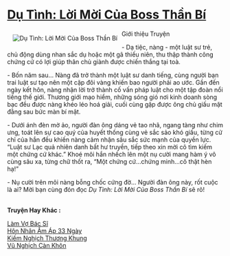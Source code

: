 <a href="https://utruyen.com/du-tinh-loi-moi-cua-boss-than-bi/792/" title="Dụ Tình: Lời Mời Của Boss Thần Bí"><h1>Dụ Tình: Lời Mời Của Boss Thần Bí</h1></a><div style="display:table"><img align="right" style="float: left; padding: 10px;" src="https://utruyen.com/images/story/200x260/du-tinh-loi-moi-cua-boss-than-bi.jpg" alt="Dụ Tình: Lời Mời Của Boss Thần Bí">Giới thiệu Truyện<p></p> - Dạ tiệc, nàng - một luật sư trẻ, chủ động dùng nhan sắc dụ hoặc một gã thiếu niên, thu thập thành công chứng cứ có lợi giúp thân chủ giành được chiến thắng tại toà.<p></p> - Bốn năm sau… Nàng đã trở thành một luật sư danh tiếng, cùng người bạn trai luật sư tạo nên một cặp đôi vàng khiến bao người phải ao ước. Gần đến ngày kết hôn, nàng nhận lời trở thành cố vấn pháp luật cho một tập đoàn nổi tiếng thế giới. Thương giới mạo hiểm, những sóng gió nơi kinh doanh sòng bạc đều được nàng khéo léo hoá giải, cuối cùng gặp được ông chủ giấu mặt đằng sau bức màn bí mật.<p></p> - Dưới ánh đèn mờ ảo, người đàn ông dáng vẻ tao nhã, ngang tàng như chim ưng, toát lên sự cao quý của huyết thống cùng vẻ sắc sảo khó giấu, từng cử chỉ của hắn đều khiến nàng cảm nhận sâu sắc sức mạnh của quyền lực. “Luật sư Lạc quả nhiên danh bất hư truyền, tiếp theo xin mời cô tìm kiếm một chứng cứ khác.” Khoé môi hắn nhếch lên một nụ cười mang hàm ý vô cùng sâu xa, từng chữ thốt ra, “Một chứng cứ…chứng minh…cô thật hèn hạ!”<p></p> - Nụ cười trên môi nàng bỗng chốc cứng đờ… Người đàn ông này, rốt cuộc là ai? Mời bạn cùng đón đọc <em> Dụ Tình: Lời Mời Của Boss Thần Bí</em> sẽ rõ!</div><p><br><b>Truyện Hay Khác :</b></p><a href="https://utruyen.com/lam-vo-bac-si/19179/" alt="Làm Vợ Bác Sĩ">Làm Vợ Bác Sĩ</a><br/><a href="https://github.com/quanluxury/ngontinhhot/tree/master/truyenhay/19215/" alt="Hôn Nhân Ấm Áp 33 Ngày">Hôn Nhân Ấm Áp 33 Ngày</a><br/><a href="https://github.com/quanluxury/truyenhot/tree/master/truyenhay/2077/" alt="Kiếm Nghịch Thương Khung">Kiếm Nghịch Thương Khung</a><br/><a href="https://github.com/quanluxury/truyenhot/tree/master/truyenhay/19313/" alt="Vũ Nghịch Càn Khôn">Vũ Nghịch Càn Khôn</a><br/>